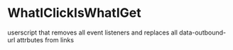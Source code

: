 # WhatIClickIsWhatIGet
userscript that removes all event listeners and replaces all data-outbound-url attrbutes from links
